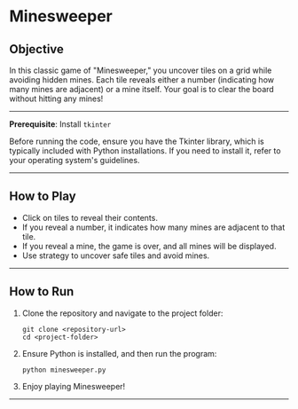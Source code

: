 Minesweeper
==================

Objective
------------

In this classic game of "Minesweeper," you uncover tiles on a grid while avoiding hidden mines. Each tile reveals either a number (indicating how many mines are adjacent) or a mine itself. Your goal is to clear the board without hitting any mines!

* * *

**Prerequisite**: Install `tkinter`

Before running the code, ensure you have the Tkinter library, which is typically included with Python installations. If you need to install it, refer to your operating system's guidelines.

* * *

 How to Play
--------------

*   Click on tiles to reveal their contents.
*   If you reveal a number, it indicates how many mines are adjacent to that tile.
*   If you reveal a mine, the game is over, and all mines will be displayed.
*   Use strategy to uncover safe tiles and avoid mines.

* * *

How to Run
-------------

1.  Clone the repository and navigate to the project folder:
    
        git clone <repository-url>
        cd <project-folder>
    
2.  Ensure Python is installed, and then run the program:
    
        python minesweeper.py
    
3.  Enjoy playing Minesweeper!

* * *
